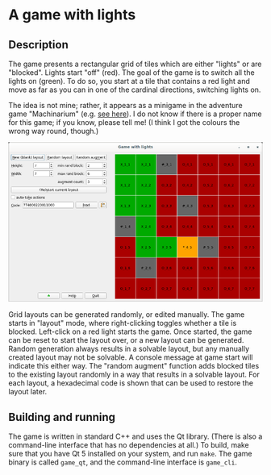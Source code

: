 # A game with lights

## Description

The game presents a rectangular grid of tiles which are either "lights" or are
"blocked". Lights start "off" (red). The goal of the game is to switch all the
lights on (green). To do so, you start at a tile that contains a red light and
move as far as you can in one of the cardinal directions, switching lights on.

The idea is not mine; rather, it appears as a minigame in the adventure game
"Machinarium" (e.g. [see
here](https://machinarium.fandom.com/wiki/Glasshouse_Control_Box_Puzzle)). I do
not know if there is a proper name for this game; if you know, please tell me!
(I think I got the colours the wrong way round, though.)

![Screenshot](screenshot.png)

Grid layouts can be generated randomly, or edited manually. The game starts in
"layout" mode, where right-clicking toggles whether a tile is blocked.
Left-click on a red light starts the game. Once started, the game can be reset
to start the layout over, or a new layout can be generated. Random generation
always results in a solvable layout, but any manually created layout may not be
solvable. A console message at game start will indicate this either way. The
"random augment" function adds blocked tiles to the existing layout randomly in
a way that results in a solvable layout. For each layout, a hexadecimal code is
shown that can be used to restore the layout later.

## Building and running

The game is written in standard C++ and uses the Qt library. (There is also a
command-line interface that has no dependencies at all.) To build, make sure
that you have Qt 5 installed on your system, and run `make`. The game binary is
called `game_qt`, and the command-line interface is `game_cli`.
